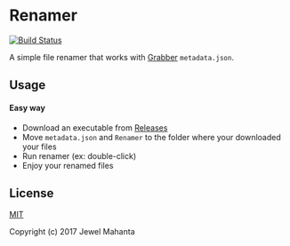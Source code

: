 # Renamer
[![Build Status](https://travis-ci.org/lap00zza/Renamer.svg?branch=master)](https://travis-ci.org/lap00zza/Renamer)

A simple file renamer that works with [Grabber](https://github.com/lap00zza/Grabber) `metadata.json`.

## Usage
#### Easy way
* Download an executable from [Releases](https://github.com/lap00zza/Renamer/releases)
* Move `metadata.json` and `Renamer` to the folder where your downloaded your files
* Run renamer (ex: double-click)
* Enjoy your renamed files

## License
[MIT](https://github.com/lap00zza/Renamer/blob/master/LICENSE)

Copyright (c) 2017 Jewel Mahanta